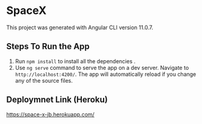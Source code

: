 # SpaceX

This project was generated with Angular CLI version 11.0.7.

## Steps To Run the App

1. Run `npm install` to install all the dependencies .
2. Use `ng serve` command to serve the app on a dev server. Navigate to `http://localhost:4200/`. The app will automatically reload if you change any of the source files.


## Deploymnet Link (Heroku)

https://space-x-jb.herokuapp.com/


